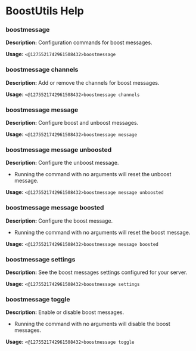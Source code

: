 # BoostUtils Help

### boostmessage

**Description:** Configuration commands for boost messages.

**Usage:** `<@1275521742961508432>boostmessage`

### boostmessage channels

**Description:** Add or remove the channels for boost messages.

**Usage:** `<@1275521742961508432>boostmessage channels`

### boostmessage message

**Description:** Configure boost and unboost messages.

**Usage:** `<@1275521742961508432>boostmessage message`

### boostmessage message unboosted

**Description:** Configure the unboost message.

- Running the command with no arguments will reset the unboost message.

**Usage:** `<@1275521742961508432>boostmessage message unboosted`

### boostmessage message boosted

**Description:** Configure the boost message.

- Running the command with no arguments will reset the boost message.

**Usage:** `<@1275521742961508432>boostmessage message boosted`

### boostmessage settings

**Description:** See the boost messages settings configured for your server.

**Usage:** `<@1275521742961508432>boostmessage settings`

### boostmessage toggle

**Description:** Enable or disable boost messages.

- Running the command with no arguments will disable the boost messages.

**Usage:** `<@1275521742961508432>boostmessage toggle`

